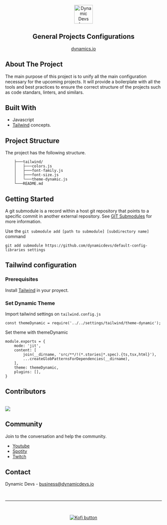 <br>
<div align="center">
<a href="https://www.dynamicdevs.io/">
<img src="https://assets.dynamicdevs.io/engineering/dd-logo-dark.svg" alt="Dynamic Devs logo" height="60"/>
</a>
<br>
<h2> General Projects Configurations </h2> 
<p align="center">
<a href="https://www.dynamicdevs.io/">dynamics.io</a>
</p>
</div>



## About The Project

The main purpose of this project is to unify all the main configuration necessary for the upcoming projects. It will provide a boilerplate with all the tools and best practices to ensure the correct structure of the projects such as code standars, linters, and similars.

## Built With

- Javascript
- [Tailwind][tailwind] concepts. 

## Project Structure

The project has the following structure.

```
	├───tailwind/
	│   ├───colors.js
	│   ├───font-family.js
	│   ├───font-size.js
	│   └───theme-dynamic.js
	└───README.md
```

## Getting Started

A git submodule is a record within a host git repository that points to a specific commit in another external repository. See [GIT Submodules][submodules] for more information.

Use the `git submodule add [path to submodule] [subdirectory name]` command

    git add submodule https://github.com/dynamicdevs/default-config-libraries settings

## Tailwind configuration


### Prerequisites 

Install [Tailwind][tailwind-install] in your proyect.

### Set Dynamic Theme

Import tailwind settings on `tailwind.config.js`

	const themeDynamic = require('../../settings/tailwind/theme-dynamic');

Set theme with themeDynamic

	module.exports = {
		mode: 'jit',
		content: [
			join(__dirname, 'src/**/!(*.stories|*.spec).{ts,tsx,html}'),
			...createGlobPatternsForDependencies(__dirname),
		],
		theme: themeDynamic,
		plugins: [],
	}

## Contributors

<br>

<a href="https://github.com/dynamicdevs/default-config-libraries/graphs/contributors">
  <img src="https://contrib.rocks/image?repo=dynamicdevs/default-config-libraries" />
</a>

<br>

## Community

Join to the conversation and help the community.

- [Youtube][youtube]
- [Spotity][spotify]
- [Twitch][twitch]

## Contact

Dynamic Devs - business@dynamicdevs.io

<br>

***

<br>

<p align="center">
<a href="https://ko-fi.com/D1D6C947W">
<img src="https://ko-fi.com/img/githubbutton_sm.svg" alt="Kofi button"/>
</a>
</p>

[tailwind-install]:https://tailwindcss.com/docs/installation
[tailwind]:https://tailwindcss.com/
[submodules]:https://git-scm.com/book/en/v2/Git-Tools-Submodules
[kofi]:https://ko-fi.com/D1D6C947W
[dynamicdevs]:https://www.dynamicdevs.io/
[youtube]: https://www.youtube.com/channel/UCD2cpIbELBfK_-9p8PoCGWg
[spotify]: https://open.spotify.com/show/4fvKHii2mWHkX8mz28klz8?si=d95553238ea04ec4
[twitch]: https://www.twitch.tv/dynamicdevs